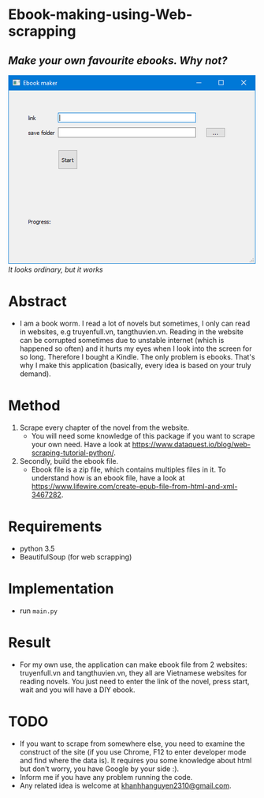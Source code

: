 # Ebook-making-using-Web-scrapping
## _Make your own favourite ebooks. Why not?_

![Alt text](https://github.com/habom2310/Ebook-making-using-Web-scrapping/blob/master/result.PNG)
_It looks ordinary, but it works_

# Abstract
- I am a book worm. I read a lot of novels but sometimes, I only can read in websites, e.g truyenfull.vn, tangthuvien.vn. Reading in the website can be corrupted sometimes due to unstable internet (which is happened so often) and it hurts my eyes when I look into the screen for so long. Therefore I bought a Kindle. The only problem is ebooks. That's why I make this application (basically, every idea is based on your truly demand).

# Method
1. Scrape every chapter of the novel from the website.
   - You will need some knowledge of this package if you want to scrape your own need. Have a look at https://www.dataquest.io/blog/web-scraping-tutorial-python/.
2. Secondly, build the ebook file.
   - Ebook file is a zip file, which contains multiples files in it. To understand how is an ebook file, have a look at https://www.lifewire.com/create-epub-file-from-html-and-xml-3467282.
   
# Requirements
- python 3.5
- BeautifulSoup (for web scrapping)

# Implementation
- run `main.py`

# Result
- For my own use, the application can make ebook file from 2 websites: truyenfull.vn and tangthuvien.vn, they all are Vietnamese websites for reading novels. You just need to enter the link of the novel, press start, wait and you will have a DIY ebook.

# TODO
- If you want to scrape from somewhere else, you need to examine the construct of the site (if you use Chrome, F12 to enter developer mode and find where the data is). It requires you some knowledge about html but don't worry, you have Google by your side :).
- Inform me if you have any problem running the code.
- Any related idea is welcome at khanhhanguyen2310@gmail.com.
